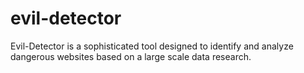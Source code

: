 # evil-detector
Evil-Detector is a sophisticated tool designed to identify and analyze dangerous websites based on a large scale data research.
